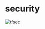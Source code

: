 # security

[![tfsec](https://github.com/carolinanonato/security/actions/workflows/tfsec.yml/badge.svg)](https://github.com/carolinanonato/security/actions/workflows/tfsec.yml)
